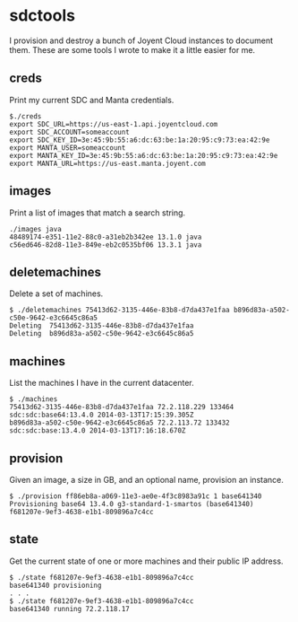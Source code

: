 # sdctools

I provision and destroy a bunch of Joyent Cloud instances to document them.
These are some tools I wrote to make it a little easier for me.


## creds

Print my current SDC and Manta credentials.

```
$./creds
export SDC_URL=https://us-east-1.api.joyentcloud.com
export SDC_ACCOUNT=someaccount
export SDC_KEY_ID=3e:45:9b:55:a6:dc:63:be:1a:20:95:c9:73:ea:42:9e
export MANTA_USER=someaccount
export MANTA_KEY_ID=3e:45:9b:55:a6:dc:63:be:1a:20:95:c9:73:ea:42:9e
export MANTA_URL=https://us-east.manta.joyent.com
```

## images

Print a list of images that match a search string.

```
./images java
48489174-e351-11e2-88c0-a31eb2b342ee 13.1.0 java
c56ed646-82d8-11e3-849e-eb2c0535bf06 13.3.1 java
```

## deletemachines

Delete a set of machines.

```
$ ./deletemachines 75413d62-3135-446e-83b8-d7da437e1faa b896d83a-a502-c50e-9642-e3c6645c86a5
Deleting  75413d62-3135-446e-83b8-d7da437e1faa
Deleting  b896d83a-a502-c50e-9642-e3c6645c86a5
```



## machines

List the machines I have in the current datacenter.

```
$ ./machines
75413d62-3135-446e-83b8-d7da437e1faa 72.2.118.229 133464 sdc:sdc:base64:13.4.0 2014-03-13T17:15:39.305Z
b896d83a-a502-c50e-9642-e3c6645c86a5 72.2.113.72 133432 sdc:sdc:base:13.4.0 2014-03-13T17:16:18.670Z
```


## provision

Given an image, a size in GB, and an optional name, provision an instance.

```
$ ./provision ff86eb8a-a069-11e3-ae0e-4f3c8983a91c 1 base641340
Provisioning base64 13.4.0 g3-standard-1-smartos (base641340)
f681207e-9ef3-4638-e1b1-809896a7c4cc
```


## state

Get the current state of one or more machines and their public IP address.

```
$ ./state f681207e-9ef3-4638-e1b1-809896a7c4cc
base641340 provisioning
. . .
$ ./state f681207e-9ef3-4638-e1b1-809896a7c4cc
base641340 running 72.2.118.17
```



